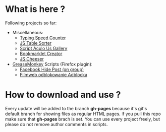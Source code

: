 # What is here ?
Following projects so far:
- Miscellaneous:
  - <a href="http://dominikstyp.github.io/javascript-stuff/miscellaneous/typing-speed-counter"> Typing Speed Counter </a>
  - <a href="https://github.com/DominikStyp/javascript-stuff/tree/gh-pages/miscellaneous/js-table-sorter"> JS Table Sorter </a>
  - <a href="https://github.com/DominikStyp/javascript-stuff/tree/gh-pages/miscellaneous/script-aculo-us-gallery"> Script Aculo Us Gallery </a>
  - <a href="https://github.com/DominikStyp/javascript-stuff/tree/gh-pages/miscellaneous/bookmarklet-creator"> Bookmarklet Creator </a>
  - <a href="https://github.com/DominikStyp/javascript-stuff/tree/gh-pages/miscellaneous/js-cheeser"> JS Cheeser </a>
- <a href="https://addons.mozilla.org/pl/firefox/addon/greasemonkey/">GreaseMonkey</a> Scripts (Firefox plugin):
  - <a href="https://github.com/DominikStyp/javascript-stuff/tree/gh-pages/grease-monkey-scripts/facebook-hide-post"> Facebook Hide Post (on group) </a>
  - <a href="https://github.com/DominikStyp/javascript-stuff/tree/gh-pages/grease-monkey-scripts/filmweb-ad-blocker"> Filmweb odblokowanie Adblocka </a>

# How to download and use ?
Every update will be added to the branch **gh-pages** because it's git's default branch for showing files as regular HTML pages.
If you pull this repo make sure that **gh-pages** brach is set.
You can use every project freely, but please do not remove author comments in scripts.
